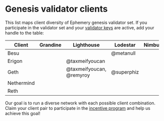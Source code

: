 # Genesis validator clients

This list maps client diversity of Ephemery genesis validator set. If you participate in the validator set and your [validator keys](https://github.com/ephemery-testnet/ephemery-genesis/tree/master/validators) are active, add your handle to the table: 

| Client     | Grandine | Lighthouse               | Lodestar   | Nimbus | Prysm | Teku        |
| ---------- | -------- | ------------------------ | ---------- | ------ | ----- | ----------- |
| Besu       |          |                          | @metanull  |        |       | @coincashew |
| Erigon     |          | @taxmeifyoucan           |            |        |       |             |
| Geth       |          | @taxmeifyoucan, @remyroy | @superphiz |        |       |             |
| Nethermind |          |                          |            |        |       | pandaops    |
| Reth       |          |                          |            |        |       |             |

Our goal is to run a diverse network with each possible client combination. Claim your client pair to participate in the [incentive program]( https://notes.ethereum.org/@MarioHavel/ephemery-incentives) and help us achieve this goal!
